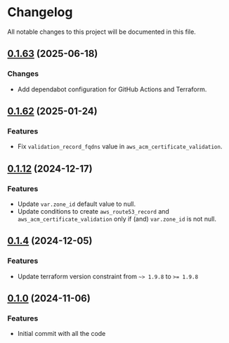 # Changelog

All notable changes to this project will be documented in this file.

## [0.1.63]() (2025-06-18)

### Changes

* Add dependabot configuration for GitHub Actions and Terraform.

## [0.1.62]() (2025-01-24)

### Features

* Fix `validation_record_fqdns` value in `aws_acm_certificate_validation`.

## [0.1.12]() (2024-12-17)

### Features

* Update `var.zone_id` default value to null.
* Update conditions to create `aws_route53_record` and `aws_acm_certificate_validation` only if (and) `var.zone_id` is
  not null.

## [0.1.4]() (2024-12-05)

### Features

* Update terraform version constraint from `~> 1.9.8` to `>= 1.9.8`

## [0.1.0]() (2024-11-06)

### Features

* Initial commit with all the code
